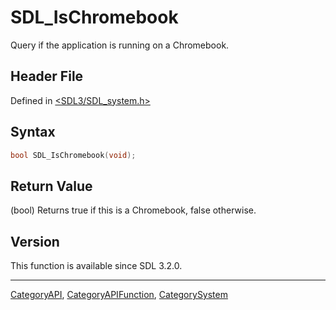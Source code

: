 # SDL_IsChromebook

Query if the application is running on a Chromebook.

## Header File

Defined in [<SDL3/SDL_system.h>](https://github.com/libsdl-org/SDL/blob/main/include/SDL3/SDL_system.h)

## Syntax

```c
bool SDL_IsChromebook(void);
```

## Return Value

(bool) Returns true if this is a Chromebook, false otherwise.

## Version

This function is available since SDL 3.2.0.





----
[CategoryAPI](CategoryAPI), [CategoryAPIFunction](CategoryAPIFunction), [CategorySystem](CategorySystem)


